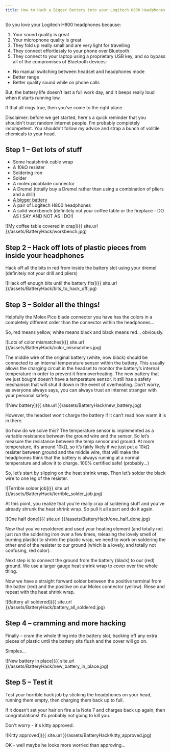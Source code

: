 ```yaml
---
title: How to Hack a Bigger Battery into your Logitech H800 Headphones
---
```

So you love your Logitech H800 headphones because:

1. Your sound quality is great
2. Your microphone quality is great
3. They fold up really small and are very light for travelling
4. They connect effortlessly to your phone over Bluetooth.
5. They connect to your laptop using a proprietary USB key, and so bypass all of the compromises of Bluetooth devices:
  * No manual switching between headset and headphones mode
  * Better range
  * Better quality sound while on phone calls
 
But, the battery life doesn’t last a full work day, and it beeps really loud when it starts running low.
 
If that all rings true, then you’ve come to the right place.

Disclaimer: before we get started, here's a quick reminder that you shouldn't trust random internet people. I'm probably completely incompetent. You shouldn't follow my advice and strap a bunch of volitile chemicals to your head.
 
## Step 1 – Get lots of stuff
 
- Some heatshrink cable wrap
- A 10kΩ resister
- Soldering iron
- Solder
- A molex picoblade connector
- A Dremel (totally buy a Dremel rather than using a combination of pliers and a drill)
- [A bigger battery](https://www.amazon.com/gp/product/B00MZJBQHU/ref=oh_aui_detailpage_o00_s00?ie=UTF8&psc=1)
- A pair of Logitech H800 headphones
- A solid workbench (definitely not your coffee table or the fireplace - DO AS I SAY AND NOT AS I DO!)

![My coffee table covered in crap]({{ site.url }}/assets/BatteryHack/workbench.jpg)
 
## Step 2 – Hack off lots of plastic pieces from inside your headphones
 
Hack off all the bits in red from inside the battery slot using your dremel (definitely not your drill and pliers)

![Hack off enough bits until the battery fits]({{ site.url }}/assets/BatteryHack/bits_to_hack_off.jpg)
 
## Step 3 – Solder all the things!
 
Helpfully the Molex Pico blade connector you have has the colors in a completely different order than the connector within the headphones…
 
So, red means yellow, white means black and black means red... obviously.
 
![Lots of color mismatches]({{ site.url }}/assets/BatteryHack/color_mismatches.jpg)

The middle wire of the original battery (white, now black) should be connected to an internal temperature sensor within the battery. This usually allows the charging circuit in the headset to monitor the battery’s internal temperature in order to prevent it from overheating. The new battery that we just bought doesn’t have a temperature sensor. it still has a safety mechanism that will shut it down in the event of overheating. Don’t worry, as everyone always says, you can always trust an internet stranger with your personal safety.

![New battery]({{ site.url }}/assets/BatteryHack/new_battery.jpg)

However, the headset won’t charge the battery if it can’t read how warm it is in there.
 
So how do we solve this? The temperature sensor is implemented as a variable resistance between the ground wire and the sensor. So let’s measure the resistance between the temp sensor and ground. At room temperature, it’s around 10kΩ, so it’s fairly likely if we just put a 10kΩ resister between ground and the middle wire, that will make the headphones think that the battery is always running at a normal temperature and allow it to charge. 100% certified safe! (probably...)
 
So, let’s start by slipping on the heat shrink wrap. Then let’s solder the black wire to one leg of the resister.

![Terrible solder job]({{ site.url }}/assets/BatteryHack/terrible_solder_job.jpg)
 
At this point, you realize that you’re really crap at soldering stuff and you’ve already shrunk the heat shrink wrap. So pull it all apart and do it again.

![One half done]({{ site.url }}/assets/BatteryHack/one_half_done.jpg)
 
Now that you've resoldered and used your heating element (and totally not just run the soldering iron over a few times, releasing the lovely smell of burning plastic) to shrink the plastic wrap, we need to work on soldering the other end of the resister to our ground (which is a lovely, and totally not confusing, red color).
 
Next step is to connect the ground from the battery (black) to our (red) ground. We use a larger gauge heat shrink wrap to cover over the whole thing.

Now we have a straight forward solder between the positive terminal from the batter (red) and the positive on our Molex connector (yellow). Rinse and repeat with the heat shrink wrap.

![Battery all soldered]({{ site.url }}/assets/BatteryHack/battery_all_soldered.jpg)
 
## Step 4 – cramming and more hacking
 
Finally – cram the whole thing into the battery slot, hacking off any extra pieces of plastic until the battery sits flush and the cover will go on.
 
Simples…

![New battery in place]({{ site.url }}/assets/BatteryHack/new_battery_in_place.jpg)
 
## Step 5 – Test it
 
Test your horrible hack job by sticking the headphones on your head, running them empty, then charging them back up to full.
 
If it doesn’t set your hair on fire a la Note 7 and charges back up again, then congratulations! It’s probably not going to kill you.

Don't worry - it's kitty approved.

![Kitty approved]({{ site.url }}/assets/BatteryHack/kitty_approved.jpg)

OK - well maybe he looks more worried than approving...

